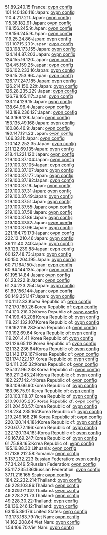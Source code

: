 51.89.240.15:France: [ovpn config](vpn/51_89_240_15.ovpn)  
101.140.136.116:Japan: [ovpn config](vpn/101_140_136_116.ovpn)  
110.4.217.211:Japan: [ovpn config](vpn/110_4_217_211.ovpn)  
115.38.182.91:Japan: [ovpn config](vpn/115_38_182_91.ovpn)  
118.156.245.9:Japan: [ovpn config](vpn/118_156_245_9.ovpn)  
118.156.245.9:Japan: [ovpn config](vpn/118_156_245_9.ovpn)  
119.25.24.86:Japan: [ovpn config](vpn/119_25_24_86.ovpn)  
121.107.15.233:Japan: [ovpn config](vpn/121_107_15_233.ovpn)  
123.198.173.155:Japan: [ovpn config](vpn/123_198_173_155.ovpn)  
124.144.87.203:Japan: [ovpn config](vpn/124_144_87_203.ovpn)  
124.155.16.120:Japan: [ovpn config](vpn/124_155_16_120.ovpn)  
124.45.159.25:Japan: [ovpn config](vpn/124_45_159_25.ovpn)  
126.102.233.16:Japan: [ovpn config](vpn/126_102_233_16.ovpn)  
126.15.253.96:Japan: [ovpn config](vpn/126_15_253_96.ovpn)  
126.177.247.185:Japan: [ovpn config](vpn/126_177_247_185.ovpn)  
126.214.150.229:Japan: [ovpn config](vpn/126_214_150_229.ovpn)  
126.28.235.229:Japan: [ovpn config](vpn/126_28_235_229.ovpn)  
126.79.105.117:Japan: [ovpn config](vpn/126_79_105_117.ovpn)  
133.114.129.15:Japan: [ovpn config](vpn/133_114_129_15.ovpn)  
138.64.96.4:Japan: [ovpn config](vpn/138_64_96_4.ovpn)  
143.189.236.127:Japan: [ovpn config](vpn/143_189_236_127.ovpn)  
14.3.169.129:Japan: [ovpn config](vpn/14_3_169_129.ovpn)  
153.135.49.168:Japan: [ovpn config](vpn/153_135_49_168.ovpn)  
160.86.46.9:Japan: [ovpn config](vpn/160_86_46_9.ovpn)  
180.147.131.22:Japan: [ovpn config](vpn/180_147_131_22.ovpn)  
1.66.33.11:Japan: [ovpn config](vpn/1_66_33_11.ovpn)  
210.142.252.35:Japan: [ovpn config](vpn/210_142_252_35.ovpn)  
211.122.69.135:Japan: [ovpn config](vpn/211_122_69_135.ovpn)  
218.41.221.120:Japan: [ovpn config](vpn/218_41_221_120.ovpn)  
219.100.37.104:Japan: [ovpn config](vpn/219_100_37_104.ovpn)  
219.100.37.105:Japan: [ovpn config](vpn/219_100_37_105.ovpn)  
219.100.37.107:Japan: [ovpn config](vpn/219_100_37_107.ovpn)  
219.100.37.177:Japan: [ovpn config](vpn/219_100_37_177.ovpn)  
219.100.37.182:Japan: [ovpn config](vpn/219_100_37_182.ovpn)  
219.100.37.19:Japan: [ovpn config](vpn/219_100_37_19.ovpn)  
219.100.37.31:Japan: [ovpn config](vpn/219_100_37_31.ovpn)  
219.100.37.49:Japan: [ovpn config](vpn/219_100_37_49.ovpn)  
219.100.37.51:Japan: [ovpn config](vpn/219_100_37_51.ovpn)  
219.100.37.55:Japan: [ovpn config](vpn/219_100_37_55.ovpn)  
219.100.37.58:Japan: [ovpn config](vpn/219_100_37_58.ovpn)  
219.100.37.86:Japan: [ovpn config](vpn/219_100_37_86.ovpn)  
219.100.37.87:Japan: [ovpn config](vpn/219_100_37_87.ovpn)  
219.100.37.96:Japan: [ovpn config](vpn/219_100_37_96.ovpn)  
221.184.79.173:Japan: [ovpn config](vpn/221_184_79_173.ovpn)  
222.12.210.46:Japan: [ovpn config](vpn/222_12_210_46.ovpn)  
39.111.40.240:Japan: [ovpn config](vpn/39_111_40_240.ovpn)  
59.129.239.88:Japan: [ovpn config](vpn/59_129_239_88.ovpn)  
60.127.48.73:Japan: [ovpn config](vpn/60_127_48_73.ovpn)  
60.150.204.195:Japan: [ovpn config](vpn/60_150_204_195.ovpn)  
60.71.164.150:Japan: [ovpn config](vpn/60_71_164_150.ovpn)  
60.94.144.135:Japan: [ovpn config](vpn/60_94_144_135.ovpn)  
61.195.14.84:Japan: [ovpn config](vpn/61_195_14_84.ovpn)  
61.23.222.8:Japan: [ovpn config](vpn/61_23_222_8.ovpn)  
61.24.223.254:Japan: [ovpn config](vpn/61_24_223_254.ovpn)  
61.89.156.144:Japan: [ovpn config](vpn/61_89_156_144.ovpn)  
90.149.251.147:Japan: [ovpn config](vpn/90_149_251_147.ovpn)  
110.11.12.33:Korea Republic of: [ovpn config](vpn/110_11_12_33.ovpn)  
112.170.180.26:Korea Republic of: [ovpn config](vpn/112_170_180_26.ovpn)  
114.129.218.32:Korea Republic of: [ovpn config](vpn/114_129_218_32.ovpn)  
114.199.43.208:Korea Republic of: [ovpn config](vpn/114_199_43_208.ovpn)  
118.221.132.107:Korea Republic of: [ovpn config](vpn/118_221_132_107.ovpn)  
119.192.118.28:Korea Republic of: [ovpn config](vpn/119_192_118_28.ovpn)  
119.192.69.64:Korea Republic of: [ovpn config](vpn/119_192_69_64.ovpn)  
119.201.4.41:Korea Republic of: [ovpn config](vpn/119_201_4_41.ovpn)  
121.126.65.112:Korea Republic of: [ovpn config](vpn/121_126_65_112.ovpn)  
121.132.236.64:Korea Republic of: [ovpn config](vpn/121_132_236_64.ovpn)  
121.142.179.167:Korea Republic of: [ovpn config](vpn/121_142_179_167.ovpn)  
121.174.122.157:Korea Republic of: [ovpn config](vpn/121_174_122_157.ovpn)  
124.111.235.32:Korea Republic of: [ovpn config](vpn/124_111_235_32.ovpn)  
125.132.96.238:Korea Republic of: [ovpn config](vpn/125_132_96_238.ovpn)  
169.211.243.241:Korea Republic of: [ovpn config](vpn/169_211_243_241.ovpn)  
182.227.142.4:Korea Republic of: [ovpn config](vpn/182_227_142_4.ovpn)  
183.109.66.60:Korea Republic of: [ovpn config](vpn/183_109_66_60.ovpn)  
183.96.75.91:Korea Republic of: [ovpn config](vpn/183_96_75_91.ovpn)  
210.103.118.37:Korea Republic of: [ovpn config](vpn/210_103_118_37.ovpn)  
210.90.185.235:Korea Republic of: [ovpn config](vpn/210_90_185_235.ovpn)  
211.204.50.57:Korea Republic of: [ovpn config](vpn/211_204_50_57.ovpn)  
218.234.235.167:Korea Republic of: [ovpn config](vpn/218_234_235_167.ovpn)  
219.249.168.210:Korea Republic of: [ovpn config](vpn/219_249_168_210.ovpn)  
220.120.144.186:Korea Republic of: [ovpn config](vpn/220_120_144_186.ovpn)  
220.67.72.196:Korea Republic of: [ovpn config](vpn/220_67_72_196.ovpn)  
222.120.134.183:Korea Republic of: [ovpn config](vpn/222_120_134_183.ovpn)  
49.167.69.247:Korea Republic of: [ovpn config](vpn/49_167_69_247.ovpn)  
61.75.88.165:Korea Republic of: [ovpn config](vpn/61_75_88_165.ovpn)  
195.16.88.30:Lithuania: [ovpn config](vpn/195_16_88_30.ovpn)  
217.138.212.58:Romania: [ovpn config](vpn/217_138_212_58.ovpn)  
5.137.232.223:Russian Federation: [ovpn config](vpn/5_137_232_223.ovpn)  
77.34.249.5:Russian Federation: [ovpn config](vpn/77_34_249_5.ovpn)  
85.117.235.136:Russian Federation: [ovpn config](vpn/85_117_235_136.ovpn)  
37.11.216.165:Spain: [ovpn config](vpn/37_11_216_165.ovpn)  
184.22.232.214:Thailand: [ovpn config](vpn/184_22_232_214.ovpn)  
49.228.103.86:Thailand: [ovpn config](vpn/49_228_103_86.ovpn)  
49.228.171.137:Thailand: [ovpn config](vpn/49_228_171_137.ovpn)  
49.228.221.73:Thailand: [ovpn config](vpn/49_228_221_73.ovpn)  
49.228.30.22:Thailand: [ovpn config](vpn/49_228_30_22.ovpn)  
58.136.246.12:Thailand: [ovpn config](vpn/58_136_246_12.ovpn)  
63.155.39.176:United States: [ovpn config](vpn/63_155_39_176.ovpn)  
113.173.183.79:Viet Nam: [ovpn config](vpn/113_173_183_79.ovpn)  
14.162.208.64:Viet Nam: [ovpn config](vpn/14_162_208_64.ovpn)  
1.54.106.70:Viet Nam: [ovpn config](vpn/1_54_106_70.ovpn)  
